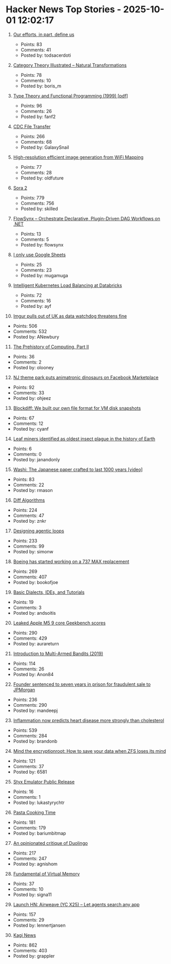 # Hacker News Top Stories - 2025-10-01 12:02:17

1. [Our efforts, in part, define us](https://weakty.com/posts/efforts/)
   - Points: 83
   - Comments: 41
   - Posted by: todsacerdoti

2. [Category Theory Illustrated – Natural Transformations](https://abuseofnotation.github.io/category-theory-illustrated/11_natural_transformations/)
   - Points: 78
   - Comments: 10
   - Posted by: boris_m

3. [Type Theory and Functional Programming (1999) [pdf]](https://www.cs.cornell.edu/courses/cs6110/2015sp/textbook/Simon%20Thompson%20textbook.pdf)
   - Points: 96
   - Comments: 26
   - Posted by: fanf2

4. [CDC File Transfer](https://github.com/google/cdc-file-transfer)
   - Points: 266
   - Comments: 68
   - Posted by: GalaxySnail

5. [High-resolution efficient image generation from WiFi Mapping](https://arxiv.org/abs/2506.10605)
   - Points: 77
   - Comments: 28
   - Posted by: oldfuture

6. [Sora 2](https://openai.com/index/sora-2/)
   - Points: 779
   - Comments: 756
   - Posted by: skilled

7. [FlowSynx – Orchestrate Declarative, Plugin-Driven DAG Workflows on .NET](https://flowsynx.io/)
   - Points: 13
   - Comments: 5
   - Posted by: flowsynx

8. [I only use Google Sheets](https://mayberay.bearblog.dev/why-i-only-use-google-sheets/)
   - Points: 25
   - Comments: 23
   - Posted by: mugamuga

9. [Intelligent Kubernetes Load Balancing at Databricks](https://www.databricks.com/blog/intelligent-kubernetes-load-balancing-databricks)
   - Points: 72
   - Comments: 16
   - Posted by: ayf

10. [Imgur pulls out of UK as data watchdog threatens fine](https://www.express.co.uk/news/uk/2115228/image-site-imgur-pulls-out)
   - Points: 506
   - Comments: 532
   - Posted by: ANewbury

11. [The Prehistory of Computing, Part II](https://www.oranlooney.com/post/history-of-computing-2/)
   - Points: 36
   - Comments: 2
   - Posted by: olooney

12. [NJ theme park puts animatronic dinosaurs on Facebook Marketplace](https://gizmodo.com/new-jersey-theme-park-puts-animatronic-dinosaurs-on-facebook-marketplace-as-it-shuts-down-2000664489)
   - Points: 92
   - Comments: 33
   - Posted by: ohjeez

13. [Blockdiff: We built our own file format for VM disk snapshots](https://cognition.ai/blog/blockdiff)
   - Points: 67
   - Comments: 12
   - Posted by: cyanf

14. [Leaf miners identified as oldest insect plague in the history of Earth](https://phys.org/news/2025-09-leaf-miners-oldest-insect-plague.html)
   - Points: 6
   - Comments: 0
   - Posted by: janandonly

15. [Washi: The Japanese paper crafted to last 1000 years [video]](https://www.bbc.com/reel/video/p0m4mg2j/washi-the-japanese-paper-crafted-to-last-1-000-years)
   - Points: 83
   - Comments: 22
   - Posted by: rmason

16. [Diff Algorithms](https://flo.znkr.io/diff/)
   - Points: 224
   - Comments: 47
   - Posted by: znkr

17. [Designing agentic loops](https://simonwillison.net/2025/Sep/30/designing-agentic-loops/)
   - Points: 233
   - Comments: 99
   - Posted by: simonw

18. [Boeing has started working on a 737 MAX replacement](https://www.wsj.com/business/airlines/boeing-has-started-working-on-a-737-max-replacement-40a110df)
   - Points: 269
   - Comments: 407
   - Posted by: bookofjoe

19. [Basic Dialects, IDEs, and Tutorials](https://github.com/JohnBlood/awesome-basic)
   - Points: 19
   - Comments: 3
   - Posted by: andsoitis

20. [Leaked Apple M5 9 core Geekbench scores](https://browser.geekbench.com/v6/cpu/14173685)
   - Points: 290
   - Comments: 429
   - Posted by: aurareturn

21. [Introduction to Multi-Armed Bandits (2019)](https://arxiv.org/abs/1904.07272)
   - Points: 114
   - Comments: 26
   - Posted by: Anon84

22. [Founder sentenced to seven years in prison for fraudulent sale to JPMorgan](https://www.cnn.com/2025/09/30/business/charlie-javice-frank-sentenced-jpmorgan-intl)
   - Points: 236
   - Comments: 290
   - Posted by: mandeepj

23. [Inflammation now predicts heart disease more strongly than cholesterol](https://www.empirical.health/blog/inflammation-and-heart-health/)
   - Points: 539
   - Comments: 284
   - Posted by: brandonb

24. [Mind the encryptionroot: How to save your data when ZFS loses its mind](https://sambowman.tech/blog/posts/mind-the-encryptionroot-how-to-save-your-data-when-zfs-loses-its-mind/)
   - Points: 121
   - Comments: 37
   - Posted by: 6581

25. [Styx Emulator Public Release](https://stumbl.ing/posts/styx-emulator-release/)
   - Points: 16
   - Comments: 1
   - Posted by: lukastyrychtr

26. [Pasta Cooking Time](https://www.jefftk.com/p/pasta-cooking-time)
   - Points: 181
   - Comments: 179
   - Posted by: bariumbitmap

27. [An opinionated critique of Duolingo](https://isomorphism.xyz/blog/2025/duolingo/)
   - Points: 217
   - Comments: 247
   - Posted by: agnishom

28. [Fundamental of Virtual Memory](https://nghiant3223.github.io/2025/05/29/fundamental_of_virtual_memory.html)
   - Points: 37
   - Comments: 10
   - Posted by: signa11

29. [Launch HN: Airweave (YC X25) – Let agents search any app](https://github.com/airweave-ai/airweave)
   - Points: 157
   - Comments: 29
   - Posted by: lennertjansen

30. [Kagi News](https://blog.kagi.com/kagi-news)
   - Points: 862
   - Comments: 403
   - Posted by: grappler

